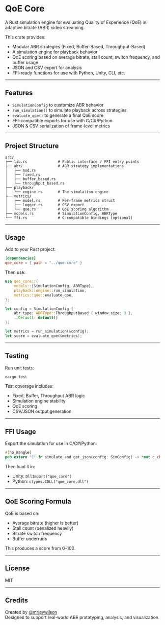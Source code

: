 # QoE Core

A Rust simulation engine for evaluating Quality of Experience (QoE) in adaptive bitrate (ABR) video streaming.

This crate provides:

- Modular ABR strategies (Fixed, Buffer-Based, Throughput-Based)
- A simulation engine for playback behavior
- QoE scoring based on average bitrate, stall count, switch frequency, and buffer usage
- JSON and CSV export for analysis
- FFI-ready functions for use with Python, Unity, CLI, etc.

---

## Features

- `SimulationConfig` to customize ABR behavior
- `run_simulation()` to simulate playback across strategies
- `evaluate_qoe()` to generate a final QoE score
- FFI-compatible exports for use with C/C#/Python
- JSON & CSV serialization of frame-level metrics

---

## Project Structure

```
src/
├── lib.rs              # Public interface / FFI entry points
├── abr/                # ABR strategy implementations
│   ├── mod.rs
│   ├── fixed.rs
│   ├── buffer_based.rs
│   └── throughput_based.rs
├── playback/
│   └── engine.rs       # The simulation engine
├── metrics/
│   ├── model.rs        # Per-frame metrics struct
│   ├── logger.rs       # CSV export
│   └── qoe.rs          # QoE scoring algorithm
├── models.rs           # SimulationConfig, ABRType
└── ffi.rs              # C-compatible bindings (optional)
```

---

## Usage

Add to your Rust project:

```toml
[dependencies]
qoe_core = { path = "../qoe-core" }
```

Then use:

```rust
use qoe_core::{
    models::{SimulationConfig, ABRType},
    playback::engine::run_simulation,
    metrics::qoe::evaluate_qoe,
};

let config = SimulationConfig {
    abr_type: ABRType::ThroughputBased { window_size: 3 },
    ..Default::default()
};

let metrics = run_simulation(&config);
let score = evaluate_qoe(&metrics);
```

---

## Testing

Run unit tests:

```bash
cargo test
```

Test coverage includes:
- Fixed, Buffer, Throughput ABR logic
- Simulation engine stability
- QoE scoring
- CSV/JSON output generation

---

## FFI Usage

Export the simulation for use in C/C#/Python:

```rust
#[no_mangle]
pub extern "C" fn simulate_and_get_json(config: SimConfig) -> *mut c_char
```

Then load it in:
- Unity: `DllImport("qoe_core")`
- Python: `ctypes.CDLL("qoe_core.dll")`

---

## QoE Scoring Formula

QoE is based on:
- Average bitrate (higher is better)
- Stall count (penalized heavily)
- Bitrate switch frequency
- Buffer underruns

This produces a score from 0–100.

---

## License

MIT

---

## Credits

Created by [@mrjaywilson](https://github.com/mrjaywilson)  
Designed to support real-world ABR prototyping, analysis, and visualization.
